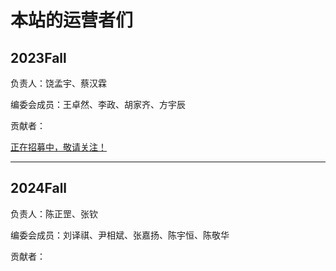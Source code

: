 # 本站的运营者们

## 2023Fall

负责人：饶孟宇、蔡汉霖

编委会成员：王卓然、李政、胡家齐、方宇辰

贡献者：

[正在招募中，敬请关注！](https://fzu-fly.online/join/)

---

## 2024Fall

负责人：陈正罡、张钦

编委会成员：刘译祺、尹相斌、张嘉扬、陈宇恒、陈敬华

贡献者：
